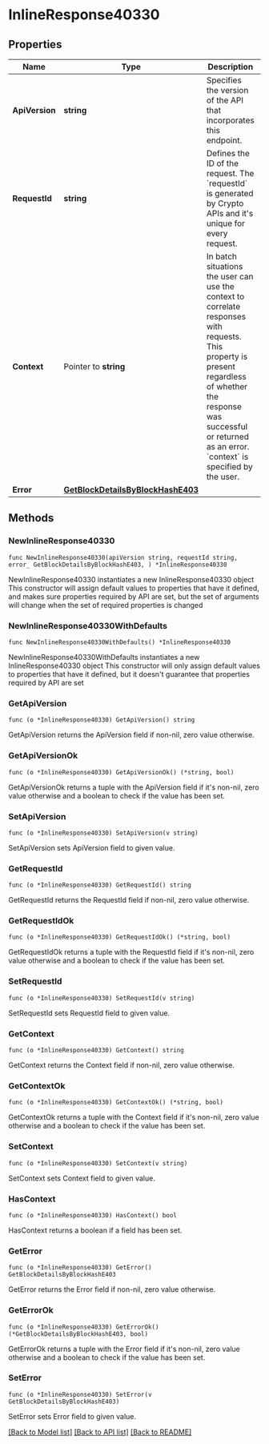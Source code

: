 # InlineResponse40330

## Properties

Name | Type | Description | Notes
------------ | ------------- | ------------- | -------------
**ApiVersion** | **string** | Specifies the version of the API that incorporates this endpoint. | 
**RequestId** | **string** | Defines the ID of the request. The &#x60;requestId&#x60; is generated by Crypto APIs and it&#39;s unique for every request. | 
**Context** | Pointer to **string** | In batch situations the user can use the context to correlate responses with requests. This property is present regardless of whether the response was successful or returned as an error. &#x60;context&#x60; is specified by the user. | [optional] 
**Error** | [**GetBlockDetailsByBlockHashE403**](GetBlockDetailsByBlockHashE403.md) |  | 

## Methods

### NewInlineResponse40330

`func NewInlineResponse40330(apiVersion string, requestId string, error_ GetBlockDetailsByBlockHashE403, ) *InlineResponse40330`

NewInlineResponse40330 instantiates a new InlineResponse40330 object
This constructor will assign default values to properties that have it defined,
and makes sure properties required by API are set, but the set of arguments
will change when the set of required properties is changed

### NewInlineResponse40330WithDefaults

`func NewInlineResponse40330WithDefaults() *InlineResponse40330`

NewInlineResponse40330WithDefaults instantiates a new InlineResponse40330 object
This constructor will only assign default values to properties that have it defined,
but it doesn't guarantee that properties required by API are set

### GetApiVersion

`func (o *InlineResponse40330) GetApiVersion() string`

GetApiVersion returns the ApiVersion field if non-nil, zero value otherwise.

### GetApiVersionOk

`func (o *InlineResponse40330) GetApiVersionOk() (*string, bool)`

GetApiVersionOk returns a tuple with the ApiVersion field if it's non-nil, zero value otherwise
and a boolean to check if the value has been set.

### SetApiVersion

`func (o *InlineResponse40330) SetApiVersion(v string)`

SetApiVersion sets ApiVersion field to given value.


### GetRequestId

`func (o *InlineResponse40330) GetRequestId() string`

GetRequestId returns the RequestId field if non-nil, zero value otherwise.

### GetRequestIdOk

`func (o *InlineResponse40330) GetRequestIdOk() (*string, bool)`

GetRequestIdOk returns a tuple with the RequestId field if it's non-nil, zero value otherwise
and a boolean to check if the value has been set.

### SetRequestId

`func (o *InlineResponse40330) SetRequestId(v string)`

SetRequestId sets RequestId field to given value.


### GetContext

`func (o *InlineResponse40330) GetContext() string`

GetContext returns the Context field if non-nil, zero value otherwise.

### GetContextOk

`func (o *InlineResponse40330) GetContextOk() (*string, bool)`

GetContextOk returns a tuple with the Context field if it's non-nil, zero value otherwise
and a boolean to check if the value has been set.

### SetContext

`func (o *InlineResponse40330) SetContext(v string)`

SetContext sets Context field to given value.

### HasContext

`func (o *InlineResponse40330) HasContext() bool`

HasContext returns a boolean if a field has been set.

### GetError

`func (o *InlineResponse40330) GetError() GetBlockDetailsByBlockHashE403`

GetError returns the Error field if non-nil, zero value otherwise.

### GetErrorOk

`func (o *InlineResponse40330) GetErrorOk() (*GetBlockDetailsByBlockHashE403, bool)`

GetErrorOk returns a tuple with the Error field if it's non-nil, zero value otherwise
and a boolean to check if the value has been set.

### SetError

`func (o *InlineResponse40330) SetError(v GetBlockDetailsByBlockHashE403)`

SetError sets Error field to given value.



[[Back to Model list]](../README.md#documentation-for-models) [[Back to API list]](../README.md#documentation-for-api-endpoints) [[Back to README]](../README.md)


